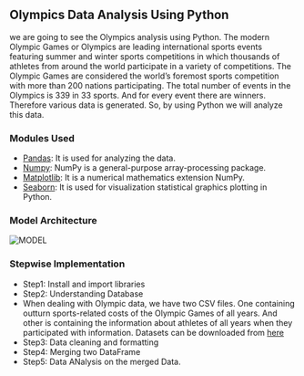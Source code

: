 ## Olympics Data Analysis Using Python
we are going to see the Olympics analysis using Python. The modern Olympic Games or Olympics are leading international sports events featuring summer and winter sports competitions in which thousands of athletes from around the world participate in a variety of competitions. The Olympic Games are considered the world’s foremost sports competition with more than 200 nations participating.
The total number of events in the Olympics is 339 in 33 sports. And for every event there are winners. Therefore various data is generated. So, by using Python we will analyze this data.
### Modules Used
* [Pandas](https://www.geeksforgeeks.org/python-pandas-dataframe/): It is used for analyzing the data.
* [Numpy](https://www.geeksforgeeks.org/python-numpy/):  NumPy is a general-purpose array-processing package.
* [Matplotlib](https://www.geeksforgeeks.org/python-introduction-matplotlib/): It is a numerical mathematics extension NumPy.
* [Seaborn](https://www.geeksforgeeks.org/introduction-to-seaborn-python/): It is used for visualization statistical graphics plotting in Python.
### Model Architecture
![MODEL](https://github.com/Shreyas3922/Olympics-Data-Analysis/assets/117386321/109032b0-7cea-4505-bf51-0d15f1319e76)

### Stepwise Implementation
* Step1: Install and import libraries
* Step2: Understanding Database
* When dealing with Olympic data, we have two CSV files. One containing outturn sports-related costs of the Olympic Games of all years. And other is containing the information about athletes of all years when they participated with information.  Datasets can be downloaded from [here](https://drive.google.com/drive/folders/19dCkREUadXgET8rbdKyhJ4nYgLcK-j_a?usp=sharing)
* Step3: Data cleaning and formatting
* Step4: Merging two DataFrame
* Step5: Data ANalysis on the merged Data.
